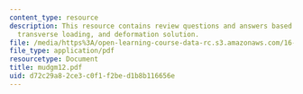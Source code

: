 ```yaml
---
content_type: resource
description: This resource contains review questions and answers based on euler buckling,
  transverse loading, and deformation solution.
file: /media/https%3A/open-learning-course-data-rc.s3.amazonaws.com/16-01-unified-engineering-i-ii-iii-iv-fall-2005-spring-2006/d72c29a82ce3c0f1f2bed1b8b116656e_mudgm12.pdf
file_type: application/pdf
resourcetype: Document
title: mudgm12.pdf
uid: d72c29a8-2ce3-c0f1-f2be-d1b8b116656e
---
```

